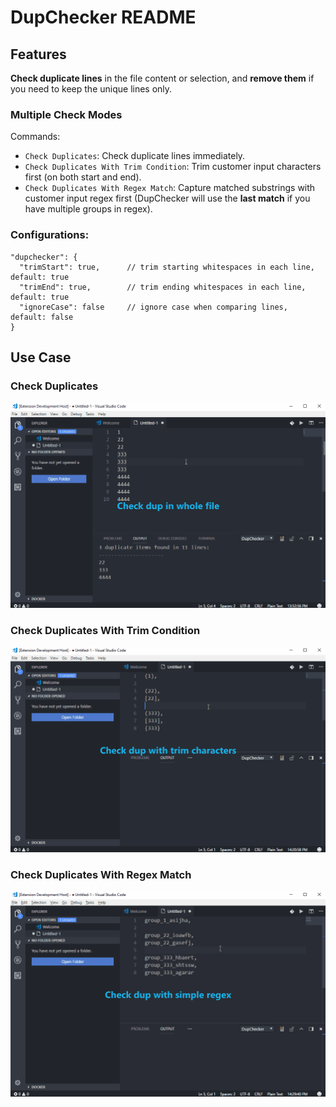 # DupChecker README

## Features

**Check duplicate lines** in the file content or selection, and **remove them** if you need to keep the unique lines only.

### Multiple Check Modes
Commands:
- `Check Duplicates`: Check duplicate lines immediately.
- `Check Duplicates With Trim Condition`: Trim customer input characters first (on both start and end).
- `Check Duplicates With Regex Match`: Capture matched substrings with customer input regex first (DupChecker will use the **last match** if you have multiple groups in regex).

### Configurations:
```
"dupchecker": {
  "trimStart": true,      // trim starting whitespaces in each line, default: true
  "trimEnd": true,        // trim ending whitespaces in each line, default: true
  "ignoreCase": false     // ignore case when comparing lines, default: false
}
```

## Use Case

### Check Duplicates
![feature X](images/demo1.gif)

### Check Duplicates With Trim Condition
![feature X](images/demo2.gif)

### Check Duplicates With Regex Match
![feature X](images/demo3.gif)
